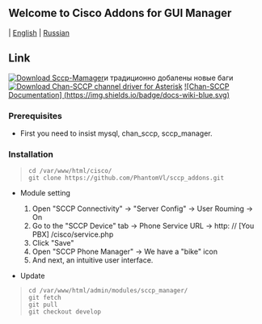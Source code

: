 ## Welcome to Cisco Addons for GUI Manager 
| [English](README.md) | [Russian](README.ru.md) 

## Link

[![Download Sccp-Mamager](https://img.shields.io/badge/SccpGUI-build-ff69b4.svg)](https://github.com/PhantomVl/sccp_manager/archive/master.zip)и традиционно добалены новые баги 
[![Download Chan-SCCP channel driver for Asterisk](https://img.shields.io/sourceforge/dt/chan-sccp-b.svg)](https://github.com/chan-sccp/chan-sccp/releases/latest)
[![Chan-SCCP Documentation] (https://img.shields.io/badge/docs-wiki-blue.svg)](https://github.com/chan-sccp/chan-sccp/wiki)


### 

### Prerequisites
* First you need to insist mysql, chan_sccp, sccp_manager.


### Installation 

>     cd /var/www/html/cisco/
>     git clone https://github.com/PhantomVl/sccp_addons.git
    
- Module setting
     1. Open "SCCP Connectivity" -> "Server Config" -> User Rouming -> On
     2. Go to the "SCCP Device" tab -> Phone Service URL -> http: // [You PBX] /cisco/service.php
     3. Click "Save"
     4. Open "SCCP Phone Manager" -> We have a "bike" icon
     5. And next, an intuitive user interface.

- Update
>     cd /var/www/html/admin/modules/sccp_manager/
>     git fetch
>     git pull
>     git checkout develop
